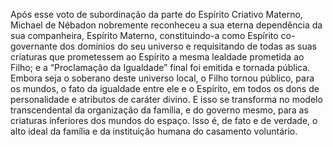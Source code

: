 ﻿Após esse voto de subordinação da parte do Espírito Criativo Materno, Michael de Nébadon nobremente reconheceu a sua eterna dependência da sua companheira, Espírito Materno, constituindo-a como Espírito co-governante dos domínios do seu universo e requisitando de todas as suas criaturas que prometessem ao Espírito a mesma lealdade prometida ao Filho; e a “Proclamação da Igualdade” final foi emitida e tornada pública. Embora seja o soberano deste universo local, o Filho tornou público, para os mundos, o fato da igualdade entre ele e o Espírito, em todos os dons de personalidade e atributos de caráter divino. E isso se transforma no modelo transcendental da organização da família, e do governo mesmo, para as criaturas inferiores dos mundos do espaço. Isso é, de fato e de verdade, o alto ideal da família e da instituição humana do casamento voluntário.